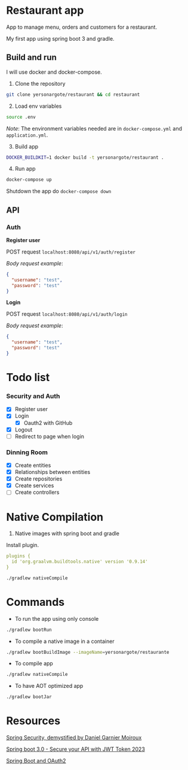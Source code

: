 # Restaurant app

App to manage menu, orders and customers for a restaurant.

My first app using spring boot 3 and gradle.

## Build and run

I will use docker and docker-compose.

1. Clone the repository

```bash
git clone yersonargote/restaurant && cd restaurant
```

2. Load env variables

```bash
source .env
```

*Note*: The environment variables needed are in `docker-compose.yml` and `application.yml`.

3. Build app

```bash
DOCKER_BUILDKIT=1 docker build -t yersonargote/restaurant . 
```

4. Run app

```bash
docker-compose up
```

Shutdown the app do `docker-compose down`

## API

### Auth

**Register user**

POST request `localhost:8080/api/v1/auth/register`

*Body request example*:

```json
{
  "username": "test",
  "password": "test"
}
```

**Login**

POST request `localhost:8080/api/v1/auth/login`

*Body request example*:

```json
{
  "username": "test",
  "password": "test"
}
```

# Todo list

### Security and Auth
- [x] Register user
- [x] Login
    - [x] Oauth2 with GitHub
- [x] Logout
- [ ] Redirect to page when login
 
### Dinning Room
- [x] Create entities
- [x] Relationships between entities
- [x] Create repositories
- [x] Create services
- [ ] Create controllers

# Native Compilation

1. Native images with spring boot and gradle

Install plugin.

```yaml
plugins {
  id 'org.graalvm.buildtools.native' version '0.9.14'
}
```

```bash
./gradlew nativeCompile
```

# Commands

- To run the app using only console

```bash
./gradlew bootRun
```

- To compile a native image in a container

```bash
./gradlew bootBuildImage --imageName=yersonargote/restaurante
```

- To compile app

```bash
./gradlew nativeCompile
```

- To have AOT optimized app
```bash
./gradlew bootJar
```

# Resources

[Spring Security, demystified by Daniel Garnier Moiroux](https://youtu.be/iJ2muJniikY)

[Spring boot 3.0 - Secure your API with JWT Token 2023](https://youtu.be/BVdQ3iuovg0)

[Spring Boot and OAuth2](https://spring.io/guides/tutorials/spring-boot-oauth2/)